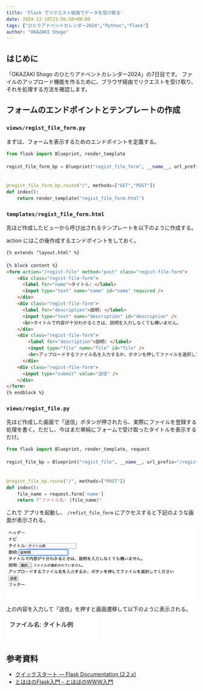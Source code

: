 ```yaml
---
title: 'Flask でリクエスト経由でデータを受け取る'
date: 2024-12-10T23:56:58+09:00
tags: ["ひとりアドベントカレンダー2024","Python","Flask"]
author: "OKAZAKI Shogo"
---
```


## はじめに
「OKAZAKI Shogo のひとりアドベントカレンダー2024」の7日目です。 
ファイルのアップロード機能を作るために、ブラウザ経由でリクエストを受け取り、それを処理する方法を確認します。

## フォームのエンドポイントとテンプレートの作成

### `views/regist_file_form.py`

まずは、フォームを表示するためのエンドポイントを定義する。

```python
from flask import Blueprint, render_template

regist_file_form_bp = Blueprint("regist_file_form", __name__, url_prefix="/regist-file-form")


@regist_file_form_bp.route("/", methods=["GET","POST"])
def index():
    return render_template("regist_file_form.html")
```

### `templates/regist_file_form.html`

先ほど作成したビューから呼び出されるテンプレートを以下のように作成する。

action にはこの後作成するエンドポイントをしておく。

```html
{% extends "layout.html" %}

{% block content %}
<form action="/regist-file" method="post" class="regist-file-form">
    <div class="regist-file-form">
      <label for="name">タイトル: </label>
      <input type="text" name="name" id="name" required />
    </div>
    <div class="regist-file-form">
      <label for="description">説明: </label>
      <input type="text" name="description" id="description" />
      <br>タイトルで内容が十分わかるときは、説明を入力しなくても構いません。
    </div>
    <div class="regist-file-form">
        <label for="description">説明: </label>
        <input type="file" name="file" id="file" />
        <br>アップロードするファイル名を入力するか、ボタンを押してファイルを選択してください
      </div>
    <div class="regist-file-form">
      <input type="submit" value="送信" />
    </div>
</form>
{% endblock %}
```

### `views/regist_file.py`

先ほど作成した画面で「送信」ボタンが押されたら、実際にファイルを登録する処理を書く。ただし、今はまだ単純にフォームで受け取ったタイトルを表示するだけ。

```python
from flask import Blueprint, render_template, request

regist_file_bp = Blueprint("regist_file", __name__, url_prefix="/regist-file")


@regist_file_bp.route("/", methods=["POST"])
def index():
    file_name = request.form['name']
    return f"ファイル名: {file_name}"
```

これで アプリを起動し、 `/refist_file_form` にアクセスすると下記のような画面が表示される。

![画面表示例](./001.png)

上の内容を入力して「送信」を押すと画面遷移して以下のように表示される。

![処理結果例](./002.png)

## 参考資料

- [クイックスタート — Flask Documentation (2.2.x)](https://msiz07-flask-docs-ja.readthedocs.io/ja/latest/quickstart.html#accessing-request-data)
- [とほほのFlask入門 - とほほのWWW入門](https://www.tohoho-web.com/ex/flask.html#receive_data)
